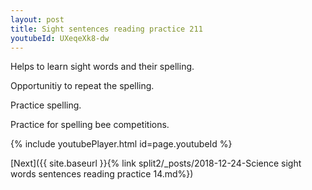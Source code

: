 ```yaml
---
layout: post
title: Sight sentences reading practice 211
youtubeId: UXeqeXk8-dw
---
```

 
 
Helps to learn sight words and their spelling.

Opportunitiy to repeat the spelling. 

Practice spelling. 
 
Practice for spelling bee competitions. 
 
{% include youtubePlayer.html id=page.youtubeId %}
 
 

[Next]({{ site.baseurl }}{% link  split2/_posts/2018-12-24-Science sight words sentences reading practice 14.md%})
 
